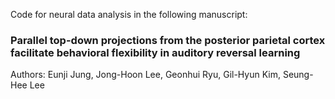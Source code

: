 Code for neural data analysis in the following manuscript:

### Parallel top-down projections from the posterior parietal cortex facilitate behavioral flexibility in auditory reversal learning

Authors: Eunji Jung, Jong-Hoon Lee, Geonhui Ryu, Gil-Hyun Kim, Seung-Hee Lee

